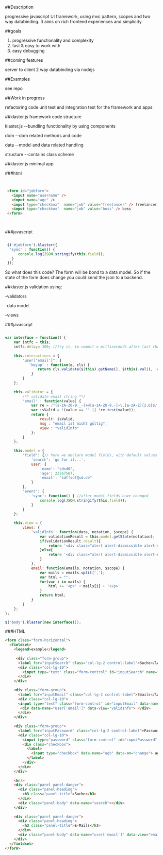 ##Description

progressive javascript UI framework, using mvc pattern, scopes and two way databinding.
It aims on rich frontend experiences and simplicity.

##goals

  1. progressive functionality and complexity
  2. fast & easy to work with
  3. easy debugging

##coming features

server to client 2 way databinding via nodejs

##Examples

see repo

##Work in progress

refactoring code
unit test and integration test for the framework and apps

##klaster.js framework code structure

klaster.js --bundling functionality by using components

dom --dom related methods and code

data --model and data related handling

structure --contains class scheme

##klaster.js minimal app 

###html


```html 

 
 <form id="jobform">
   <input name="username" />
   <input name="age" />
   <input type="checkbox"  name="job" value="freelancer" /> freelancer
   <input type="checkbox"  name="job" value="boss" /> boss
 </form>
 
 

```
###javascript

```javascript

 $('#jobform').klaster({ 
  'sync' : function() {
      console.log(JSON.stringify(this.field));
   }
 });

```

So what does this code?
The form will be bond to a data model.
So if the state of the form does change you could send the json to a backend.

##klaster.js validation 
using:

-validators

-data model

-views

###javascript

```javascript

var interface = function() {
    var intfc = this;
    intfc.delay= 100; //try it, to commit x milliseconds after last change
    
    this.interactions = {
        "user['email']": {
           'keyup' : function(e, cls) { 
               return cls.validate($(this).getName(), $(this).val(), 'email');
            }
        }
    };
    
    this.validator = {
        /** validate email string **/
        'email' : function(value) {
            var re = /^[a-zA-Z0-9._-]+@[a-zA-Z0-9.-]+\.[a-zA-Z]{2,6}$/;
            var isValid = !(value == '' || !re.test(value));
            return {
                result: isValid,
                msg : "email ist nicht gültig",
                view : "validInfo"
            };
        }
    };
    
    this.model = {
        'field': {// here we declare model fields, with default values this is not strict default values are only used if we use directive: data-defaultvalues="client" on default we use server side default values because of the first page load
            'search': 'go for it...',
            user: {
                'name': "sdsd0",
                'age': 23567567,
                'email': "sdffsdf@sd.de"
            }
        },
        'event': {
            'sync': function() { //after model fields have changed
                console.log(JSON.stringify(this.field));
            }
        }
    };
    
    this.view = {
        views: {
            'validInfo': function(data, notation, $scope) {
                var validationResult = this.model.getState(notation);
                if(validationResult.result){
                    return '<div class="alert alert-dismissible alert-success"><strong>Oh yeah!</strong> valid</div>';
                }else{
                    return '<div class="alert alert-dismissible alert-danger"><strong>Oh snap!</strong> ' + validationResult.msg + ' . </div>';
                } 
            },
            email: function(emails, notation, $scope) { 
                var mails = emails.split(',');
                var html = "";
                for(var i in mails) {
                    html += '<p>' + mails[i] + '</p>'
                } 
                return html;
            }
        }
    };
};

$('body').klaster(new interface());
```

###HTML

```html
<form class="form-horizontal">
  <fieldset>
    <legend>example</legend>
  
     <div class="form-group">
      <label for="inputSearch" class="col-lg-2 control-label">Suche</label>
      <div class="col-lg-10">
        <input type="text" class="form-control" id="inputSearch" name="search" placeholder="feed me ..." data-on="keyup" />
      </div>
    </div>
         
    <div class="form-group">
      <label for="inputEmail" class="col-lg-2 control-label">Emails</label>
      <div class="col-lg-10">
      <input type="text" class="form-control" id="inputEmail" data-name="user['email']" placeholder="dfsd@sd.de,dsds@dfd.de" data-on="keyup" />
       <div data-name="user['email']" data-view="validInfo"> </div>
      </div>
    </div>
    
    <div class="form-group">
      <label for="inputPassword" class="col-lg-2 control-label">Password</label>
      <div class="col-lg-10">
        <input type="password" class="form-control" id="inputPassword" placeholder="Password" data-name="user['password']" data-on="keyup" />
        <div class="checkbox">
          <label>
            <input type="checkbox" data-name="agb" data-on="change"> agb 
          </label>
        </div>
      </div>
    </div>
    
    <hr/>     
    <div class="panel panel-danger">
      <div class="panel-heading">
        <h3 class="panel-title">Suche</h3>
      </div>
      <div class="panel-body" data-name="search"></div>
    </div>
    
    <div class="panel panel-danger">
      <div class="panel-heading">
        <h3 class="panel-title">E-Mails</h3>
      </div>
      <div class="panel-body" data-name="user['email']" data-view="email"></div>
    </div>
  </fieldset>
</form>
```
